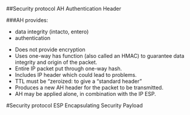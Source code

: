 ##Security protocol AH Authentication Header

###AH provides:
- data integrity (intacto, entero) 
- authentication

* Does not provide encryption
* Uses one-way has function (also called an HMAC) to guarantee data integrity and origin of the packet.
* Entire IP packet put through one-way hash.
* Includes IP header which could lead to problems.
* TTL must be “zeroized: to give a “standard header”
* Produces a new AH header for the packet to be transmitted.
* AH may be applied alone, in combination with the IP ESP.



#Security protocol ESP Encapsulating Security Payload
